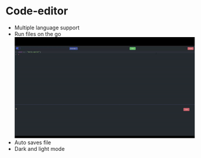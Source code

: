 # Code-editor
- Multiple language support
- Run files on the go<br>
![Run](https://raw.githubusercontent.com/divu050704/Code-editor/main/Readme-Data/Run.gif)
- Auto saves file
- Dark and light mode
